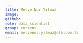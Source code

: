 ```yaml
---
title: Merve Nur Yılmaz
image: 
github: 
role: data_scientist
group: current
email: mervenur.yilmaz@stm.com.tr
---
```



